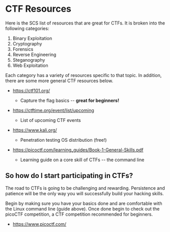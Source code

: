 # CTF Resources

Here is the SCS list of resources that are great for CTFs. It is broken into the following categories:

1. Binary Exploitation
2. Cryptography
3. Forensics
4. Reverse Engineering
5. Steganography
6. Web Exploitation

Each category has a variety of resources specific to that topic. In addition, there are some more general CTF resources below.

- https://ctf101.org/
  - Capture the flag basics -- __great for beginners!__

- https://ctftime.org/event/list/upcoming
  - List of upcoming CTF events

- https://www.kali.org/
  - Penetration testing OS distribution (free!)

- https://picoctf.com/learning_guides/Book-1-General-Skills.pdf
  - Learning guide on a core skill of CTFs -- the command line

## So how do I start participating in CTFs?

The road to CTFs is going to be challenging and rewarding. Persistence and patience will be the only way you will successfully build your hacking skills.

Begin by making sure you have your basics done and are comfortable with the Linux command line (guide above). Once done begin to check out the picoCTF competition, a CTF competition recommended for beginners.

 - https://www.picoctf.com/